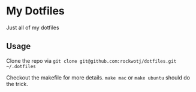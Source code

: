 # My Dotfiles

Just all of my dotfiles

## Usage

Clone the repo via `git clone git@github.com:rockwotj/dotfiles.git ~/.dotfiles`

Checkout the makefile for more details.
`make mac` or `make ubuntu` should do
the trick.


